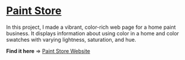 # [Paint Store](https://realgordon.github.io/paint-store/)

In this project, I made a vibrant, color-rich web page for a home paint business. It displays information about using color in a home and color swatches with varying lightness, saturation, and hue.

**Find it here** =>  [Paint Store Website](https://realgordon.github.io/paint-store/)
